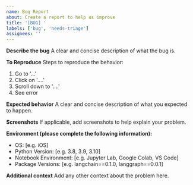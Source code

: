 ```yaml
---
name: Bug Report
about: Create a report to help us improve
title: '[BUG] '
labels: ['bug', 'needs-triage']
assignees: ''
---
```


**Describe the bug**
A clear and concise description of what the bug is.

**To Reproduce**
Steps to reproduce the behavior:
1. Go to '...'
2. Click on '....'
3. Scroll down to '....'
4. See error

**Expected behavior**
A clear and concise description of what you expected to happen.

**Screenshots**
If applicable, add screenshots to help explain your problem.

**Environment (please complete the following information):**
- OS: [e.g. iOS]
- Python Version: [e.g. 3.8, 3.9, 3.10]
- Notebook Environment: [e.g. Jupyter Lab, Google Colab, VS Code]
- Package Versions: [e.g. langchain==0.1.0, langgraph==0.0.1]

**Additional context**
Add any other context about the problem here.
